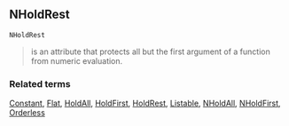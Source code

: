 ## NHoldRest

```
NHoldRest
```

> is an attribute that protects all but the first argument of a function from numeric evaluation.


### Related terms 
[Constant](Constant.md), [Flat](Flat.md), [HoldAll](HoldAll.md), [HoldFirst](HoldFirst.md), [HoldRest](HoldRest.md), [Listable](Listable.md), [NHoldAll](NHoldAll.md), [NHoldFirst](NHoldFirst.md), [Orderless](Orderless.md)